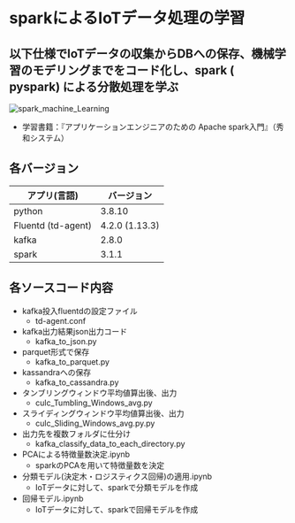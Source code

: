 # sparkによるIoTデータ処理の学習

## 以下仕様でIoTデータの収集からDBへの保存、機械学習のモデリングまでをコード化し、spark ( pyspark) による分散処理を学ぶ
![spark_machine_Learning](https://user-images.githubusercontent.com/61402011/132344753-9a526de5-c2f6-4fac-a23b-1be21e99ec0d.png)
* 学習書籍：『アプリケーションエンジニアのための Apache spark入門』（秀和システム）

## 各バージョン
| アプリ(言語) | バージョン |
| ---- | ---- |
| python | 3.8.10 |
| Fluentd (td-agent) | 4.2.0 (1.13.3) |
| kafka | 2.8.0 |
| spark | 3.1.1 |

## 各ソースコード内容
* kafka投入fluentdの設定ファイル
  * td-agent.conf
* kafka出力結果json出力コード
  * kafka_to_json.py
* parquet形式で保存
  * kafka_to_parquet.py
* kassandraへの保存
  * kafka_to_cassandra.py
* タンブリングウィンドウ平均値算出後、出力
  * culc_Tumbling_Windows_avg.py
* スライディングウィンドウ平均値算出後、出力
  * culc_Sliding_Windows_avg.py.py
* 出力先を複数フォルダに仕分け
  * kafka_classify_data_to_each_directory.py
* PCAによる特徴量数決定.ipynb
  * sparkのPCAを用いて特徴量数を決定
* 分類モデル(決定木・ロジスティクス回帰)の適用.ipynb
  * IoTデータに対して、sparkで分類モデルを作成
* 回帰モデル.ipynb
  * IoTデータに対して、sparkで回帰モデルを作成
